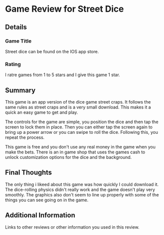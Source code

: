 # Game Review for Street Dice

## Details

### Game Title
Street dice can be found on the IOS app store.

### Rating
I ratre games from 1 to 5 stars and I give this game 1 star.

## Summary
This game is an app version of the dice game street craps. It follows the same rules as street craps and is a very small download. This makes it a quick an easy game to get and play. 

The controls for the game are simple, you position the dice and then tap the screen to lock them in place. Then you can either tap the screen again to bring up a power arrow or you can swipe to roll the dice. Following this, you repeat the process.

This game is free and you don't use any real money in the game when you make the bets. There is an in game shop that uses the games cash to unlock customization options for the dice and the background.

## Final Thoughts
The only thing i likeed about this game was how quickly I could download it. The dice-rolling physics didn't really work and the game doesn't play very smoothly. The graphics also don't seem to line up properly with some of the things you can see going on in the game.

## Additional Information
Links to other reviews or other information you used in this review.
